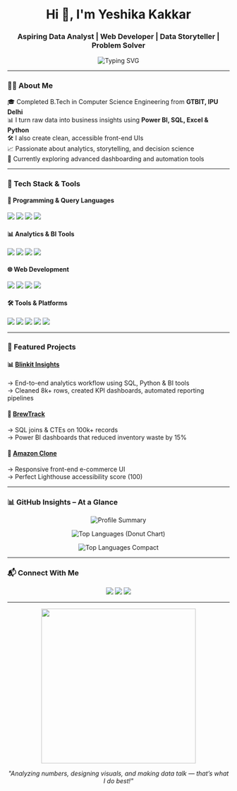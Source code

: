 <h1 align="center">Hi 👋, I'm Yeshika Kakkar</h1>
<h3 align="center">Aspiring Data Analyst | Web Developer | Data Storyteller  | Problem Solver</h3>

<p align="center">
  <img 
    src="https://readme-typing-svg.herokuapp.com?font=Fira+Code&weight=600&size=22&duration=4000&pause=1000&color=F761A1&center=true&vCenter=true&width=700&lines=Turning+Data+into+Decisions+📊;Building+Visual+Stories+📈;Crafting+Responsive+Web+Experiences+🌐;Driving+Business+Impact+with+Analytics+🚀" 
    alt="Typing SVG" 
  />
</p>


---

### 💁‍♀️ About Me

🎓 Completed B.Tech in Computer Science Engineering from **GTBIT, IPU Delhi** <br>
📊 I turn raw data into business insights using **Power BI, SQL, Excel & Python**<br>
🛠️ I also create clean, accessible front-end UIs<br>
📈 Passionate about analytics, storytelling, and decision science<br> 
🌱 Currently exploring advanced dashboarding and automation tools  

---

### 🚀 Tech Stack & Tools

#### 🧠 Programming & Query Languages
<p>
  <img src="https://img.shields.io/badge/Python-3670A0?style=flat&logo=python&logoColor=white"/>
  <img src="https://img.shields.io/badge/SQL-025E8C?style=flat&logo=postgresql&logoColor=white"/>
  <img src="https://img.shields.io/badge/C%2B%2B-00599C?style=flat&logo=c%2B%2B&logoColor=white"/>
  <img src="https://img.shields.io/badge/JavaScript-F7DF1E?style=flat&logo=javascript&logoColor=black"/>
</p>

#### 📊 Analytics & BI Tools
<p>
  <img src="https://img.shields.io/badge/Power%20BI-F2C811?style=flat&logo=powerbi&logoColor=black"/>
  <img src="https://img.shields.io/badge/Tableau-E97627?style=flat&logo=tableau&logoColor=white"/>
  <img src="https://img.shields.io/badge/Microsoft%20Excel-217346?style=flat&logo=microsoft-excel&logoColor=white"/>
  <img src="https://img.shields.io/badge/MySQL-4479A1?style=flat&logo=mysql&logoColor=white"/>
</p>

#### 🌐 Web Development
<p>
  <img src="https://img.shields.io/badge/HTML5-E34F26?style=flat&logo=html5&logoColor=white"/>
  <img src="https://img.shields.io/badge/CSS3-1572B6?style=flat&logo=css3&logoColor=white"/>
  <img src="https://img.shields.io/badge/Responsive%20Design-00C7B7?style=flat"/>
  <img src="https://img.shields.io/badge/Accessibility-WCAG-blue?style=flat"/>
</p>

#### 🛠️ Tools & Platforms
<p>
  <img src="https://img.shields.io/badge/Git-F05032?style=flat&logo=git&logoColor=white"/>
  <img src="https://img.shields.io/badge/GitHub-181717?style=flat&logo=github&logoColor=white"/>
  <img src="https://img.shields.io/badge/VS%20Code-007ACC?style=flat&logo=visual-studio-code&logoColor=white"/>
  <img src="https://img.shields.io/badge/Google%20Sheets-34A853?style=flat&logo=google-sheets&logoColor=white"/>
  <img src="https://img.shields.io/badge/PowerPoint-B7472A?style=flat&logo=microsoft-powerpoint&logoColor=white"/>
</p>

---

### 📂 Featured Projects

#### 📊 [Blinkit Insights](https://github.com/yeshika06)
→ End-to-end analytics workflow using SQL, Python & BI tools  
→ Cleaned 8k+ rows, created KPI dashboards, automated reporting pipelines

#### 🏪 [BrewTrack](https://github.com/yeshika06/Brew-Track)  
→ SQL joins & CTEs on 100k+ records  
→ Power BI dashboards that reduced inventory waste by 15%

#### 🛒 [Amazon Clone](https://yeshika06.github.io/Amazon-Clone/)  
→ Responsive front-end e-commerce UI  
→ Perfect Lighthouse accessibility score (100)

---

### 📊 GitHub Insights – At a Glance

<p align="center">
  <!-- Profile Summary -->
  <img src="https://github-profile-summary-cards.vercel.app/api/cards/profile-details?username=yeshika06&theme=github_dark" alt="Profile Summary" />
</p>

<p align="center">
  <!-- Top Languages by Repo -->
  <img src="https://github-readme-stats.vercel.app/api/top-langs/?username=yeshika06&layout=donut&theme=github_dark&hide_border=true" alt="Top Languages (Donut Chart)" />
</p>

<p align="center">
  <!-- Top Languages by Commit -->
  <img src="https://github-readme-stats.vercel.app/api/top-langs/?username=yeshika06&layout=compact&theme=github_dark&hide_border=true&langs_count=6" alt="Top Languages Compact" />
</p>

---

### 📬 Connect With Me

<p align="center">
  <a href="mailto:yeshikakakkar@gmail.com"><img src="https://img.shields.io/badge/Gmail-D14836?style=for-the-badge&logo=gmail&logoColor=white"/></a>
  <a href="https://www.linkedin.com/in/yeshika-kakkar-a40758229/"><img src="https://img.shields.io/badge/LinkedIn-0077B5?style=for-the-badge&logo=linkedin&logoColor=white"/></a>
  <a href="https://github.com/yeshika06"><img src="https://img.shields.io/badge/GitHub-000?style=for-the-badge&logo=github&logoColor=white"/></a>
</p>

---

<p align="center">
  <img src="https://media.giphy.com/media/SWoSkN6DxTszqIKEqv/giphy.gif" width="350" />
</p>

<p align="center"><i>"Analyzing numbers, designing visuals, and making data talk — that’s what I do best!"</i></p>
